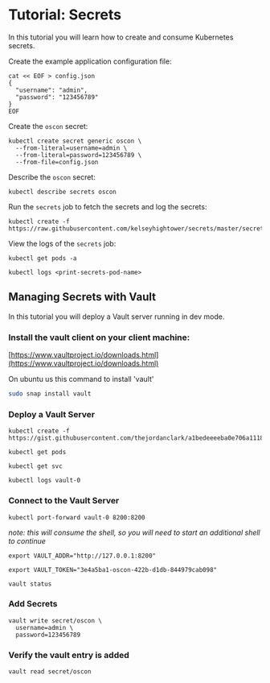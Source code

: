 # Tutorial: Secrets

In this tutorial you will learn how to create and consume Kubernetes secrets.

Create the example application configuration file:

```
cat << EOF > config.json
{
  "username": "admin",
  "password": "123456789"
}
EOF
```

Create the `oscon` secret:

```
kubectl create secret generic oscon \
  --from-literal=username=admin \
  --from-literal=password=123456789 \
  --from-file=config.json
```

Describe the `oscon` secret:

```
kubectl describe secrets oscon
```

Run the `secrets` job to fetch the secrets and log the secrets:

```
kubectl create -f https://raw.githubusercontent.com/kelseyhightower/secrets/master/secrets.yaml
```

View the logs of the `secrets` job:

```
kubectl get pods -a
```

```
kubectl logs <print-secrets-pod-name>
```

## Managing Secrets with Vault

In this tutorial you will deploy a Vault server running in dev mode.

### Install the vault client on your client machine:

[https://www.vaultproject.io/downloads.html](https://www.vaultproject.io/downloads.html)

On ubuntu us this command to install 'vault'

```bash
sudo snap install vault
```

### Deploy a Vault Server

```
kubectl create -f https://gist.githubusercontent.com/thejordanclark/a1bedeeeeba0e706a11187fcb1f30812/raw/a8be28a00c9043f3a3720957160ed1466f811861/vault.yaml
```

```
kubectl get pods
```

```
kubectl get svc
```

```
kubectl logs vault-0
```

### Connect to the Vault Server

```
kubectl port-forward vault-0 8200:8200
```
_note: this will consume the shell, so you will need to start an additional shell to continue_

```
export VAULT_ADDR="http://127.0.0.1:8200"
```

```
export VAULT_TOKEN="3e4a5ba1-oscon-422b-d1db-844979cab098"
```

```
vault status
```


### Add Secrets

```
vault write secret/oscon \
  username=admin \
  password=123456789
```

### Verify the vault entry is added

```
vault read secret/oscon
```
